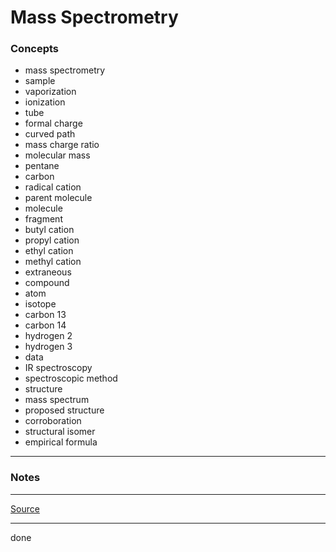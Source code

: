 # Mass Spectrometry

### Concepts

- mass spectrometry
- sample
- vaporization
- ionization
- tube
- formal charge
- curved path
- mass charge ratio
- molecular mass
- pentane
- carbon
- radical cation
- parent molecule
- molecule
- fragment
- butyl cation
- propyl cation
- ethyl cation
- methyl cation
- extraneous
- compound
- atom
- isotope
- carbon 13
- carbon 14
- hydrogen 2
- hydrogen 3
- data
- IR spectroscopy
- spectroscopic method
- structure
- mass spectrum
- proposed structure
- corroboration
- structural isomer
- empirical formula

---

### Notes

---

[Source](https://youtu.be/hSirWciIvSg)

---

done